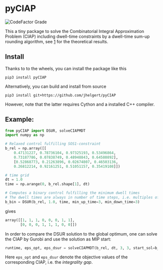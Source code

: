 
# pyCIAP

![CodeFactor Grade](https://img.shields.io/codefactor/grade/github/jhelgert/pyCIAP)

This a tiny package to solve the Combinatorial Integral Approximation Problem (CIAP)
including dwell-time constraints by a dwell-time sum-up rounding algorithm, see [1]
for the theoretical results.

## Install

Thanks to to the wheels, you can install the package like this

```
pip3 install pyCIAP
```


Alternatively, you can build and install from source 

``` 
pip3 install git+https://github.com/jhelgert/pyCIAP
```

However, note that the latter requires Cython and a installed C++ compiler.

## Example:

``` python
from pyCIAP import DSUR, solveCIAPMDT
import numpy as np

# Relaxed control fulfilling SOS1-constraint
b_rel = np.array([[
    0.47131227, 0.78736104, 0.97325193, 0.53496864, 
    0.73187786, 0.07838749, 0.48948843, 0.64580892],
    [0.52868773, 0.21263896, 0.02674807, 0.46503136, 
    0.26812214, 0.92161251, 0.51051157, 0.35419108]])

# time grid
dt = 1.0
time = np.arange(0, b_rel.shape[1], dt)

# Computes a binary control fulfilling the minimum dwell times
# The dwell times are always in number of time steps, i.e. multiples of dt
b_bin = DSUR(b_rel, 1.0, time, min_up_time=3, min_down_time=3)
```
gives

``` python
array([[1, 1, 1, 0, 0, 0, 1, 1],
       [0, 0, 0, 1, 1, 1, 0, 0]])
```

In order to compare the DSUR solution to the global optimum, one can
solve the CIAP by Gurobi and use the solution as MIP start:

``` python
runtime, eps_opt, eps_dsur = solveCIAPMDT(b_rel, dt, 3, 3, start_sol=b_bin)
```

Here `eps_opt` and `eps_dsur` denote the objective values of the corresponding
CIAP, i.e. the *integrality gap*.

[1]: https://link.springer.com/article/10.1007/s10107-020-01533-x
